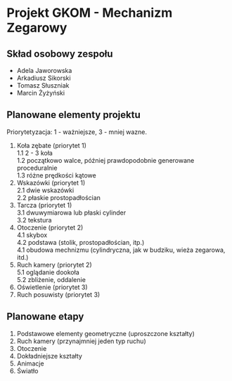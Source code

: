 Projekt GKOM - Mechanizm Zegarowy
======

Skład osobowy zespołu
---------
- Adela Jaworowska
- Arkadiusz Sikorski
- Tomasz Słuszniak
- Marcin Żyżyński

Planowane elementy projektu
---------
Priorytetyzacja: 1 - ważniejsze, 3 - mniej wazne.
1. Koła zębate (priorytet 1)  
    1.1 2 - 3 koła  
    1.2 początkowo walce, później prawdopodobnie generowane proceduralnie  
    1.3 różne prędkości kątowe  
2. Wskazówki (priorytet 1)  
    2.1 dwie wskazówki  
    2.2 płaskie prostopadłościan  
3. Tarcza (priorytet 1)  
    3.1 dwuwymiarowa lub płaski cylinder  
    3.2 tekstura  
4. Otoczenie (priorytet 2)  
    4.1 skybox  
    4.2 podstawa (stolik, prostopadłościan, itp.)  
    4.1 obudowa mechnizmu (cylindryczna, jak w budziku, wieża zegarowa, itd.)  
5. Ruch kamery (priorytet 2)  
    5.1 oglądanie dookoła  
    5.2 zbliżenie, oddalenie  
6. Oświetlenie (priorytet 3)  
7. Ruch posuwisty (priorytet 3)  

Planowane etapy
---------
1. Podstawowe elementy geometryczne (uproszczone kształty)  
2. Ruch kamery (przynajmniej jeden typ ruchu) 
3. Otoczenie  
4. Dokładniejsze kształty  
5. Animacje  
6. Światło

